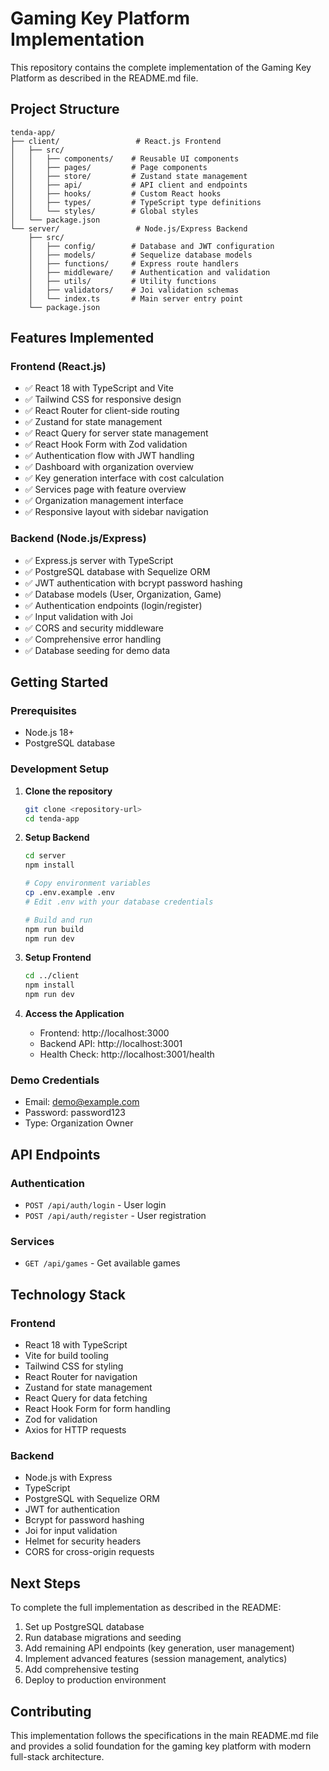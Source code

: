# Gaming Key Platform Implementation

This repository contains the complete implementation of the Gaming Key Platform as described in the README.md file.

## Project Structure

```
tenda-app/
├── client/                 # React.js Frontend
│   ├── src/
│   │   ├── components/    # Reusable UI components
│   │   ├── pages/         # Page components
│   │   ├── store/         # Zustand state management
│   │   ├── api/           # API client and endpoints
│   │   ├── hooks/         # Custom React hooks
│   │   ├── types/         # TypeScript type definitions
│   │   └── styles/        # Global styles
│   └── package.json
└── server/                 # Node.js/Express Backend
    ├── src/
    │   ├── config/        # Database and JWT configuration
    │   ├── models/        # Sequelize database models
    │   ├── functions/     # Express route handlers
    │   ├── middleware/    # Authentication and validation
    │   ├── utils/         # Utility functions
    │   ├── validators/    # Joi validation schemas
    │   └── index.ts       # Main server entry point
    └── package.json
```

## Features Implemented

### Frontend (React.js)
- ✅ React 18 with TypeScript and Vite
- ✅ Tailwind CSS for responsive design
- ✅ React Router for client-side routing
- ✅ Zustand for state management
- ✅ React Query for server state management
- ✅ React Hook Form with Zod validation
- ✅ Authentication flow with JWT handling
- ✅ Dashboard with organization overview
- ✅ Key generation interface with cost calculation
- ✅ Services page with feature overview
- ✅ Organization management interface
- ✅ Responsive layout with sidebar navigation

### Backend (Node.js/Express)
- ✅ Express.js server with TypeScript
- ✅ PostgreSQL database with Sequelize ORM
- ✅ JWT authentication with bcrypt password hashing
- ✅ Database models (User, Organization, Game)
- ✅ Authentication endpoints (login/register)
- ✅ Input validation with Joi
- ✅ CORS and security middleware
- ✅ Comprehensive error handling
- ✅ Database seeding for demo data

## Getting Started

### Prerequisites
- Node.js 18+
- PostgreSQL database

### Development Setup

1. **Clone the repository**
   ```bash
   git clone <repository-url>
   cd tenda-app
   ```

2. **Setup Backend**
   ```bash
   cd server
   npm install
   
   # Copy environment variables
   cp .env.example .env
   # Edit .env with your database credentials
   
   # Build and run
   npm run build
   npm run dev
   ```

3. **Setup Frontend**
   ```bash
   cd ../client
   npm install
   npm run dev
   ```

4. **Access the Application**
   - Frontend: http://localhost:3000
   - Backend API: http://localhost:3001
   - Health Check: http://localhost:3001/health

### Demo Credentials
- Email: demo@example.com
- Password: password123
- Type: Organization Owner

## API Endpoints

### Authentication
- `POST /api/auth/login` - User login
- `POST /api/auth/register` - User registration

### Services  
- `GET /api/games` - Get available games

## Technology Stack

### Frontend
- React 18 with TypeScript
- Vite for build tooling
- Tailwind CSS for styling
- React Router for navigation
- Zustand for state management
- React Query for data fetching
- React Hook Form for form handling
- Zod for validation
- Axios for HTTP requests

### Backend
- Node.js with Express
- TypeScript
- PostgreSQL with Sequelize ORM
- JWT for authentication
- Bcrypt for password hashing
- Joi for input validation
- Helmet for security headers
- CORS for cross-origin requests

## Next Steps

To complete the full implementation as described in the README:

1. Set up PostgreSQL database
2. Run database migrations and seeding
3. Add remaining API endpoints (key generation, user management)
4. Implement advanced features (session management, analytics)
5. Add comprehensive testing
6. Deploy to production environment

## Contributing

This implementation follows the specifications in the main README.md file and provides a solid foundation for the gaming key platform with modern full-stack architecture.